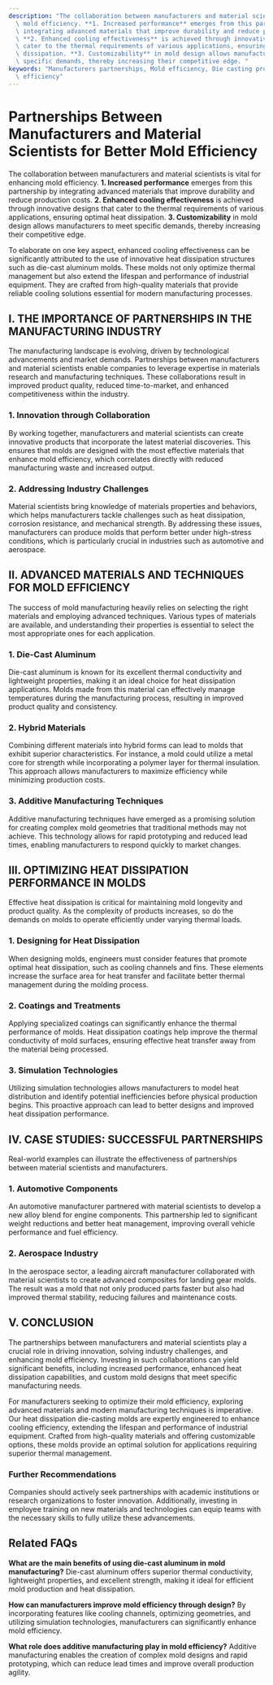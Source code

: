 ```yaml
---
description: "The collaboration between manufacturers and material scientists is vital for enhancing\
  \ mold efficiency. **1. Increased performance** emerges from this partnership by\
  \ integrating advanced materials that improve durability and reduce production costs.\
  \ **2. Enhanced cooling effectiveness** is achieved through innovative designs that\
  \ cater to the thermal requirements of various applications, ensuring optimal heat\
  \ dissipation. **3. Customizability** in mold design allows manufacturers to meet\
  \ specific demands, thereby increasing their competitive edge. "
keywords: "Manufacturers partnerships, Mold efficiency, Die casting process, Heat dissipation\
  \ efficiency"
---
```

# Partnerships Between Manufacturers and Material Scientists for Better Mold Efficiency

The collaboration between manufacturers and material scientists is vital for enhancing mold efficiency. **1. Increased performance** emerges from this partnership by integrating advanced materials that improve durability and reduce production costs. **2. Enhanced cooling effectiveness** is achieved through innovative designs that cater to the thermal requirements of various applications, ensuring optimal heat dissipation. **3. Customizability** in mold design allows manufacturers to meet specific demands, thereby increasing their competitive edge. 

To elaborate on one key aspect, enhanced cooling effectiveness can be significantly attributed to the use of innovative heat dissipation structures such as die-cast aluminum molds. These molds not only optimize thermal management but also extend the lifespan and performance of industrial equipment. They are crafted from high-quality materials that provide reliable cooling solutions essential for modern manufacturing processes.

## **I. THE IMPORTANCE OF PARTNERSHIPS IN THE MANUFACTURING INDUSTRY**

The manufacturing landscape is evolving, driven by technological advancements and market demands. Partnerships between manufacturers and material scientists enable companies to leverage expertise in materials research and manufacturing techniques. These collaborations result in improved product quality, reduced time-to-market, and enhanced competitiveness within the industry. 

### **1. Innovation through Collaboration**

By working together, manufacturers and material scientists can create innovative products that incorporate the latest material discoveries. This ensures that molds are designed with the most effective materials that enhance mold efficiency, which correlates directly with reduced manufacturing waste and increased output. 

### **2. Addressing Industry Challenges**

Material scientists bring knowledge of materials properties and behaviors, which helps manufacturers tackle challenges such as heat dissipation, corrosion resistance, and mechanical strength. By addressing these issues, manufacturers can produce molds that perform better under high-stress conditions, which is particularly crucial in industries such as automotive and aerospace.

## **II. ADVANCED MATERIALS AND TECHNIQUES FOR MOLD EFFICIENCY**

The success of mold manufacturing heavily relies on selecting the right materials and employing advanced techniques. Various types of materials are available, and understanding their properties is essential to select the most appropriate ones for each application. 

### **1. Die-Cast Aluminum**

Die-cast aluminum is known for its excellent thermal conductivity and lightweight properties, making it an ideal choice for heat dissipation applications. Molds made from this material can effectively manage temperatures during the manufacturing process, resulting in improved product quality and consistency. 

### **2. Hybrid Materials**

Combining different materials into hybrid forms can lead to molds that exhibit superior characteristics. For instance, a mold could utilize a metal core for strength while incorporating a polymer layer for thermal insulation. This approach allows manufacturers to maximize efficiency while minimizing production costs. 

### **3. Additive Manufacturing Techniques**

Additive manufacturing techniques have emerged as a promising solution for creating complex mold geometries that traditional methods may not achieve. This technology allows for rapid prototyping and reduced lead times, enabling manufacturers to respond quickly to market changes.

## **III. OPTIMIZING HEAT DISSIPATION PERFORMANCE IN MOLDS**

Effective heat dissipation is critical for maintaining mold longevity and product quality. As the complexity of products increases, so do the demands on molds to operate efficiently under varying thermal loads.

### **1. Designing for Heat Dissipation**

When designing molds, engineers must consider features that promote optimal heat dissipation, such as cooling channels and fins. These elements increase the surface area for heat transfer and facilitate better thermal management during the molding process. 

### **2. Coatings and Treatments**

Applying specialized coatings can significantly enhance the thermal performance of molds. Heat dissipation coatings help improve the thermal conductivity of mold surfaces, ensuring effective heat transfer away from the material being processed. 

### **3. Simulation Technologies**

Utilizing simulation technologies allows manufacturers to model heat distribution and identify potential inefficiencies before physical production begins. This proactive approach can lead to better designs and improved heat dissipation performance.

## **IV. CASE STUDIES: SUCCESSFUL PARTNERSHIPS**

Real-world examples can illustrate the effectiveness of partnerships between material scientists and manufacturers.

### **1. Automotive Components**

An automotive manufacturer partnered with material scientists to develop a new alloy blend for engine components. This partnership led to significant weight reductions and better heat management, improving overall vehicle performance and fuel efficiency.

### **2. Aerospace Industry**

In the aerospace sector, a leading aircraft manufacturer collaborated with material scientists to create advanced composites for landing gear molds. The result was a mold that not only produced parts faster but also had improved thermal stability, reducing failures and maintenance costs.

## **V. CONCLUSION**

The partnerships between manufacturers and material scientists play a crucial role in driving innovation, solving industry challenges, and enhancing mold efficiency. Investing in such collaborations can yield significant benefits, including increased performance, enhanced heat dissipation capabilities, and custom mold designs that meet specific manufacturing needs. 

For manufacturers seeking to optimize their mold efficiency, exploring advanced materials and modern manufacturing techniques is imperative. Our heat dissipation die-casting molds are expertly engineered to enhance cooling efficiency, extending the lifespan and performance of industrial equipment. Crafted from high-quality materials and offering customizable options, these molds provide an optimal solution for applications requiring superior thermal management.

### **Further Recommendations**

Companies should actively seek partnerships with academic institutions or research organizations to foster innovation. Additionally, investing in employee training on new materials and technologies can equip teams with the necessary skills to fully utilize these advancements.

## Related FAQs

**What are the main benefits of using die-cast aluminum in mold manufacturing?** Die-cast aluminum offers superior thermal conductivity, lightweight properties, and excellent strength, making it ideal for efficient mold production and heat dissipation.

**How can manufacturers improve mold efficiency through design?** By incorporating features like cooling channels, optimizing geometries, and utilizing simulation technologies, manufacturers can significantly enhance mold efficiency.

**What role does additive manufacturing play in mold efficiency?** Additive manufacturing enables the creation of complex mold designs and rapid prototyping, which can reduce lead times and improve overall production agility.
